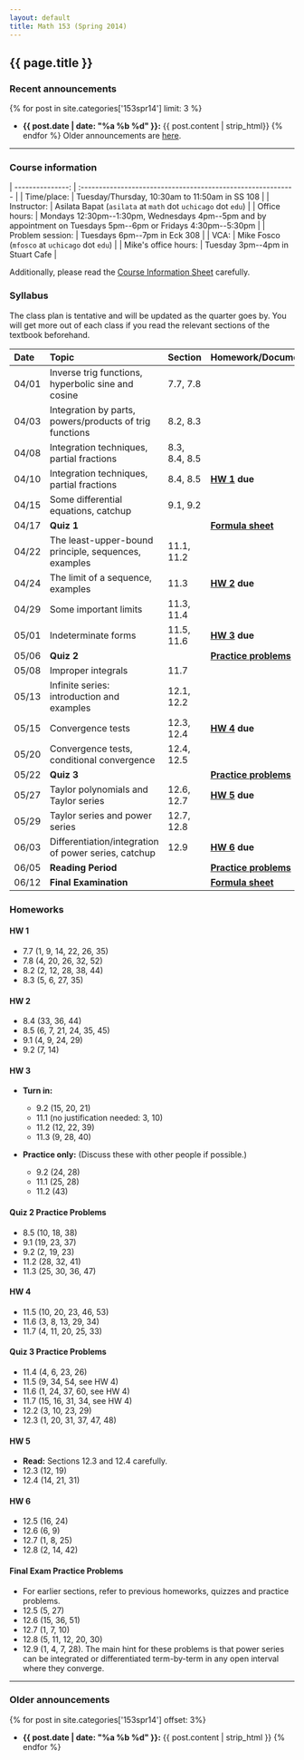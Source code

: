 ```yaml
---
layout: default
title: Math 153 (Spring 2014)
---
```


## {{ page.title }}

### Recent announcements
{% for post in site.categories['153spr14'] limit: 3 %}
* **{{ post.date | date: "%a %b %d" }}:** {{ post.content | strip_html}}
{% endfor %}
Older announcements are [here](#older-announcements).

----

### Course information
<div class="infotable">

| ---------------:     | :-----------------------------------------------------------                                                   |
| Time/place:          | Tuesday/Thursday, 10:30am to 11:50am in SS 108                                                                 |
| Instructor:          | Asilata Bapat (`asilata` at `math` dot `uchicago` dot `edu`)                                                   |
| Office hours:        | Mondays 12:30pm--1:30pm, Wednesdays 4pm--5pm and by appointment on Tuesdays 5pm--6pm or Fridays 4:30pm--5:30pm |
| Problem session:     | Tuesdays 6pm--7pm in Eck 308                                                                                   |
| VCA:                 | Mike Fosco (`mfosco` at `uchicago` dot `edu`)                                                                  |
| Mike's office hours: | Tuesday 3pm--4pm in Stuart Cafe                                                                                |

</div>

Additionally, please read the [Course Information Sheet](courseinformationsheet.pdf) carefully.

### Syllabus
The class plan is tentative and will be updated as the quarter goes by. You will get more out of each class if you read the relevant sections of the textbook beforehand.

<div class="classplan">

| Date  | Topic                                                   | Section       | Homework/Documents          |
| :---  | :---                                                    | :---          | :---                        |
| 04/01 | Inverse trig functions, hyperbolic sine and cosine      | 7.7, 7.8      |                             |
| 04/03 | Integration by parts, powers/products of trig functions | 8.2, 8.3      |                             |
| 04/08 | Integration techniques, partial fractions               | 8.3, 8.4, 8.5 |                             |
| 04/10 | Integration techniques, partial fractions               | 8.4, 8.5      | **[HW 1](#hw-1) due**       |
| 04/15 | Some differential equations, catchup                    | 9.1, 9.2      |                             |
| 04/17 | **Quiz 1**                                              |               | **[Formula sheet][f1]**     |
| 04/22 | The least-upper-bound principle, sequences, examples    | 11.1, 11.2    |                             |
| 04/24 | The limit of a sequence, examples                       | 11.3          | **[HW 2](#hw-2) due**       |
| 04/29 | Some important limits                                   | 11.3, 11.4    |                             |
| 05/01 | Indeterminate forms                                     | 11.5, 11.6    | **[HW 3](#hw-3) due**       |
| 05/06 | **Quiz 2**                                              |               | **[Practice problems][p2]** |
| 05/08 | Improper integrals                                      | 11.7          |                             |
| 05/13 | Infinite series: introduction and examples              | 12.1, 12.2    |                             |
| 05/15 | Convergence tests                                       | 12.3, 12.4    | **[HW 4](#hw-4) due**       |
| 05/20 | Convergence tests, conditional convergence              | 12.4, 12.5    |                             |
| 05/22 | **Quiz 3**                                              |               | **[Practice problems][p3]** |
| 05/27 | Taylor polynomials and Taylor series                    | 12.6, 12.7    | **[HW 5](#hw-5) due**       |
| 05/29 | Taylor series and power series                          | 12.7, 12.8    |                             |
| 06/03 | Differentiation/integration of power series, catchup    | 12.9          | **[HW 6](#hw-6) due**       |
| 06/05 | **Reading Period**                                      |               | **[Practice problems][pf]** |
| 06/12 | **Final Examination**                                   |               | **[Formula sheet][ff]**     |

[f1]: quiz1formulasheet.pdf
[p2]: #quiz-2-practice-problems
[p3]: #quiz-3-practice-problems
[pf]: #final-exam-practice-problems
[ff]: final-formulasheet.pdf

</div>

### Homeworks

#### HW 1
* 7.7 (1, 9, 14, 22, 26, 35)
* 7.8 (4, 20, 26, 32, 52)
* 8.2 (2, 12, 28, 38, 44)
* 8.3 (5, 6, 27, 35)

#### HW 2
* 8.4 (33, 36, 44)
* 8.5 (6, 7, 21, 24, 35, 45)
* 9.1 (4, 9, 24, 29)
* 9.2 (7, 14)

#### HW 3
* **Turn in:**
    * 9.2 (15, 20, 21)
    * 11.1 (no justification needed: 3, 10)
    * 11.2 (12, 22, 39)
    * 11.3 (9, 28, 40)

* **Practice only:** (Discuss these with other people if possible.)
    * 9.2 (24, 28)
    * 11.1 (25, 28)
    * 11.2 (43)

#### Quiz 2 Practice Problems
* 8.5 (10, 18, 38)
* 9.1 (19, 23, 37)
* 9.2 (2, 19, 23)
* 11.2 (28, 32, 41)
* 11.3 (25, 30, 36, 47)

#### HW 4
* 11.5 (10, 20, 23, 46, 53)
* 11.6 (3, 8, 13, 29, 34)
* 11.7 (4, 11, 20, 25, 33)

#### Quiz 3 Practice Problems
* 11.4 (4, 6, 23, 26)
* 11.5 (9, 34, 54, see HW 4)
* 11.6 (1, 24, 37, 60, see HW 4)
* 11.7 (15, 16, 31, 34, see HW 4)
* 12.2 (3, 10, 23, 29)
* 12.3 (1, 20, 31, 37, 47, 48)

#### HW 5
* **Read:** Sections 12.3 and 12.4 carefully.
* 12.3 (12, 19)
* 12.4 (14, 21, 31)

#### HW 6
* 12.5 (16, 24)
* 12.6 (6, 9)
* 12.7 (1, 8, 25)
* 12.8 (2, 14, 42)

#### Final Exam Practice Problems
* For earlier sections, refer to previous homeworks, quizzes and practice problems.
* 12.5 (5, 27)
* 12.6 (15, 36, 51)
* 12.7 (1, 7, 10)
* 12.8 (5, 11, 12, 20, 30)
* 12.9 (1, 4, 7, 28). The main hint for these problems is that power series can be integrated or differentiated term-by-term in any open interval where they converge.

----

### Older announcements
{% for post in site.categories['153spr14'] offset: 3%}
* **{{ post.date | date: "%a %b %d" }}:** {{ post.content | strip_html }}
{% endfor %}



